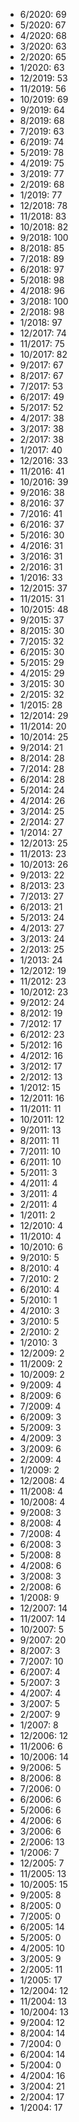 *  6/2020: 69
*  5/2020: 67
*  4/2020: 68
*  3/2020: 63
*  2/2020: 65
*  1/2020: 63
*  12/2019: 53
*  11/2019: 56
*  10/2019: 69
*  9/2019: 64
*  8/2019: 68
*  7/2019: 63
*  6/2019: 74
*  5/2019: 78
*  4/2019: 75
*  3/2019: 77
*  2/2019: 68
*  1/2019: 77
*  12/2018: 78
*  11/2018: 83
*  10/2018: 82
*  9/2018: 100
*  8/2018: 85
*  7/2018: 89
*  6/2018: 97
*  5/2018: 98
*  4/2018: 96
*  3/2018: 100
*  2/2018: 98
*  1/2018: 97
*  12/2017: 74
*  11/2017: 75
*  10/2017: 82
*  9/2017: 67
*  8/2017: 67
*  7/2017: 53
*  6/2017: 49
*  5/2017: 52
*  4/2017: 38
*  3/2017: 38
*  2/2017: 38
*  1/2017: 40
*  12/2016: 33
*  11/2016: 41
*  10/2016: 39
*  9/2016: 38
*  8/2016: 37
*  7/2016: 41
*  6/2016: 37
*  5/2016: 30
*  4/2016: 31
*  3/2016: 31
*  2/2016: 31
*  1/2016: 33
*  12/2015: 37
*  11/2015: 31
*  10/2015: 48
*  9/2015: 37
*  8/2015: 30
*  7/2015: 32
*  6/2015: 30
*  5/2015: 29
*  4/2015: 29
*  3/2015: 30
*  2/2015: 32
*  1/2015: 28
*  12/2014: 29
*  11/2014: 20
*  10/2014: 25
*  9/2014: 21
*  8/2014: 28
*  7/2014: 28
*  6/2014: 28
*  5/2014: 24
*  4/2014: 26
*  3/2014: 25
*  2/2014: 27
*  1/2014: 27
*  12/2013: 25
*  11/2013: 23
*  10/2013: 26
*  9/2013: 22
*  8/2013: 23
*  7/2013: 27
*  6/2013: 21
*  5/2013: 24
*  4/2013: 27
*  3/2013: 24
*  2/2013: 25
*  1/2013: 24
*  12/2012: 19
*  11/2012: 23
*  10/2012: 23
*  9/2012: 24
*  8/2012: 19
*  7/2012: 17
*  6/2012: 23
*  5/2012: 16
*  4/2012: 16
*  3/2012: 17
*  2/2012: 13
*  1/2012: 15
*  12/2011: 16
*  11/2011: 11
*  10/2011: 12
*  9/2011: 13
*  8/2011: 11
*  7/2011: 10
*  6/2011: 10
*  5/2011: 3
*  4/2011: 4
*  3/2011: 4
*  2/2011: 4
*  1/2011: 2
*  12/2010: 4
*  11/2010: 4
*  10/2010: 6
*  9/2010: 5
*  8/2010: 4
*  7/2010: 2
*  6/2010: 4
*  5/2010: 1
*  4/2010: 3
*  3/2010: 5
*  2/2010: 2
*  1/2010: 3
*  12/2009: 2
*  11/2009: 2
*  10/2009: 2
*  9/2009: 4
*  8/2009: 6
*  7/2009: 4
*  6/2009: 3
*  5/2009: 3
*  4/2009: 3
*  3/2009: 6
*  2/2009: 4
*  1/2009: 2
*  12/2008: 4
*  11/2008: 4
*  10/2008: 4
*  9/2008: 3
*  8/2008: 4
*  7/2008: 4
*  6/2008: 3
*  5/2008: 8
*  4/2008: 6
*  3/2008: 3
*  2/2008: 6
*  1/2008: 9
*  12/2007: 14
*  11/2007: 14
*  10/2007: 5
*  9/2007: 20
*  8/2007: 3
*  7/2007: 10
*  6/2007: 4
*  5/2007: 3
*  4/2007: 4
*  3/2007: 5
*  2/2007: 9
*  1/2007: 8
*  12/2006: 12
*  11/2006: 6
*  10/2006: 14
*  9/2006: 5
*  8/2006: 8
*  7/2006: 0
*  6/2006: 6
*  5/2006: 6
*  4/2006: 6
*  3/2006: 6
*  2/2006: 13
*  1/2006: 7
*  12/2005: 7
*  11/2005: 13
*  10/2005: 15
*  9/2005: 8
*  8/2005: 0
*  7/2005: 0
*  6/2005: 14
*  5/2005: 0
*  4/2005: 10
*  3/2005: 9
*  2/2005: 11
*  1/2005: 17
*  12/2004: 12
*  11/2004: 13
*  10/2004: 13
*  9/2004: 12
*  8/2004: 14
*  7/2004: 0
*  6/2004: 14
*  5/2004: 0
*  4/2004: 16
*  3/2004: 21
*  2/2004: 17
*  1/2004: 17